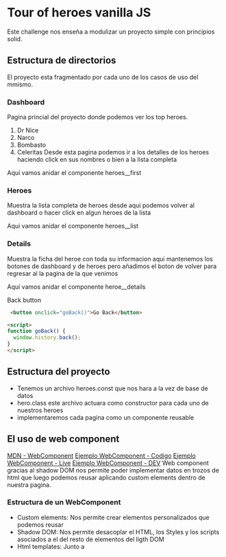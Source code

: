 # Tour of heroes vanilla JS
Este challenge nos enseña a modulizar un proyecto simple con principios solid.

## Estructura de directorios
El proyecto esta fragmentado por cada uno de los casos de uso del mmismo.

### Dashboard
Pagina princial del proyecto donde podemos ver los top heroes.
1. Dr Nice
2. Narco
3. Bombasto
4. Celeritas
Desde esta pagina podemos ir a los detalles de los heroes haciendo click en sus nombres o bien a la lista completa 

Aquí vamos anidar el componente heroes__first

### Heroes 
Muestra la lista completa de heroes desde aqui podemos volver al dashboard o hacer click en algun heroes de la lista

Aqui vamos anidar el componente heroes__list

### Details 
Muestra la ficha del heroe con toda su informacion
aqui mantenemos los botones de dashboard y de heroes
pero añadimos el boton de volver para regresar al la pagina de la que venimos

Aquí vamos anidar el componente heroe__details


Back button
~~~html
 <button onclick="goBack()">Go Back</button>

<script>
function goBack() {
  window.history.back();
}
</script> 
~~~

## Estructura del proyecto 

- Tenemos un archivo heroes.const que nos hara a la vez de base de datos
- hero.class este archivo actuara como constructor para cada uno de nuestros heroes
- implementaremos cada pagina como un componente reusable 


## El uso de web component
[MDN - WebComponent](https://developer.mozilla.org/es/docs/Web/Web_Components)
[Ejemplo WebComponent - Codigo](https://github.com/mdn/web-components-examples/blob/master/life-cycle-callbacks/main.js)
[Ejemplo WebComponent - Live](https://mdn.github.io/web-components-examples/life-cycle-callbacks/)
[Ejemplo WebComponent - DEV](https://github.com/Leeoc/WebComponentExamples/blob/master/components/tooltip.js)
Web component gracias al shadow DOM nos permite poder implementar datos en trozos de html que luego podemos reusar aplicando custom elements dentro de nuestra pagina.

### Estructura de un WebComponent
 - Custom elements: Nos permite crear elementos personalizados que podemos reusar
 - Shadow DOM: Nos permite desacoplar el HTML, los Styles y los scripts asociados a el del resto de elementos del ligth DOM 
 - Html templates: Junto a <template> y <slot> nos permite tener plantillas de html que no son desplegadas en el documento asta que lo indiquemos, puediendo así ser reusadas

### Resumen de la implementación de un WebComponent
1. Crear una clase o funcion donde anidar la logica del componente
2. Registrar el nuevo elemento con CustomElementRegistry.define()
3. Si es preciso, adjuntar un shadow DOM el elemento usando Element.attachShadow() para ello. Aquí debemos de anidar stylos, eventos y elementos hijos.
> el shadow DOM se llama al final de la clase constructora
4. Si es preciso, definiremos una plantilla html usando <template> o <slot>
5. Usar el WebComponent como si fuera un tag mas dentro de nuestro documento

### Configuracion basica
Para crear nuestro web component debemos de extender primero el HTMLElement
en un objeto constructor donde vamos a prototipar los datos.

En el siguiente ejemplo vamos a crear una clase Tooltip donde vamos a extender HTMLElement.

~~~javascript
class Tooltip extends HTMLElement {
  constructor() {
    super();
    this.attachShadow({ mode: "open" });
  }
}
~~~

Para poder usar los metodos de objeto padre usaremos las siguietes funciones
 - super(): Para tenerlos disponibles en el constructor del nuevo objeto.
 - attachShadow(): Al añadir nuestros componentes al shadow DOM nos permite tenerlos separados de nuestro HTML.


Ahora podemos añadir nuestro html con sus stylos dentro de nuestro componente
~~~javascript
this.shadowRoot.innerHTML = `
    <style>
        #tooltip-container {
            font-size: 24px;
        }

        .tooltip{
            padding: 1rem;
            border-radius: 10px;
            background-color: black;
            color: white;
        }
    </style>
    <slot></slot>
    <span id="tooltip-container">👉</span>
`;
~~~
 > Nota: el tag 'slot' nos permite traer elementos del DOM hacia el interior de nuestro componente.

Para acabar la configuracion de nuestro componente deberemos de definirlo dentro de customElements con la siguiente funcion.
~~~javascript
customElement.define('tooltip-tag', Tooltip);
~~~
Ahora nuestro componente esta disponible como una tag mas dentro de nuestro HTML

### Añadir funcionalidad al componente
Nuestros componentes de forma automatica generan unos callback durante los siguientes eventos:
 - connectedCallback(): Cuando el componente se agrega al ligth DOM
 - disconnectedCallback(): Cuando el componente se retira del ligth DOM
 - adoptedCallback(): Cuando el componente se mueve a un nuevo documento
 - attributeChangedCallback(): Cuando algun atributo del componente recibe un cambio

 > Se considera una buena practica limpiar los EventListeners del componente al retirarlo del DOM
~~~javascript
 disconnectedCallback() {
    this._tooltipContainer.removeEventListener("mouseover", this._showTooltip);
    this._tooltipContainer.removeEventListener("mouseleave", this._hideTooltip);
    console.log("All clean 😊");
  }
~~~

### Creando un componente desde otro
Cuando queremos crear una nueva intancia de nuestro compoenente debemos de extender el mismo en uno nuevo en vez de hacer una copia del mismo

Cuando extendemos tenemos tres eventos fisponibles

 - construtor() : cuando intanciamos una nueva clase de nuestro elemento

 - connectedCallback() : este evento se dispara al definir el componente con el metodo define de customElements 

 - disconnectedCallback() : cuando nuestro custom elemento se desconecta de la pagina

# notas:
## Generar un HTML template
Es mejor usar un template string y el metodo createElement()
estos ficheros se pueden denominar .mjs
## Consultas:
 - MVC repasar conecptos de los controladores.
## test:
En los test vamos a dividir el test en tres bloques
~~~javascript
test('Check key is exist', () => {
  // arrange - Los datos necesarios para el test
  let uriParams = '?id=01&heroName=Batman';
  // act - operamos los datos y almacenamos los resultados de las expresiones
  let params = new URLSearchParams(uriParams)
  // assert - evaluamos los datos con los test
  expect( params.has('id') ).toBe(true)
})
~~~
## funciones utiles
[URLSearchParams](https://developer.mozilla.org/en-US/docs/Web/API/URLSearchParams)
1. Parsear un parametro de la url 
En el navegador podemos localizar los parametros que hay en una URI en document.location.search.substring(1), Podemos crear un objeto con ello gracias a URLSearchParams() para mas tarde parsear el resultado
~~~javascript
let params = new URLSearchParams(document.location.search.substring(1))
~~~

2. Una vez creado el objeto URLSearchParam() podemos consultar los parametros con .get('PARAM_TO_FIND') esto nos retornara el valor del parametro que le indicamos
~~~javascript
// URI localhost/?id=01&name='pepe'
let idValue = params.get('id') // '01'
let nameValue = params.get('name') // 'pepe'
~~~
 - Funciones utiles de 'URLSearchParams'
   - forEach: se opera con un callback
  ~~~javascript
  params.forEach( (value, key ) => console.log( value, key ))
  ~~~
   - .entries: se opera con un array
  ~~~javascript
  for( let param of params.entries()){
    console.log( `Clave: ${param[0]} Valor: ${param[1]}` )
  }
  ~~~
  3. .has('KEY_TO_CHECK')
  ~~~javascript
  let result = params.has('id') // result: true || false
  ~~~
  4. .get() Devuelve el valor que apunta la key
  ~~~javascript
    let result = params.get('id') // result: '01'
  ~~~
  5. .getAll(KEY_TO_FIND) Devulve todo los valores asociados a la key
  ~~~javascript
  let result = params.getAll('id') // result: [ '01' ]
  ~~~ 

[metodo statico](https://developer.mozilla.org/es/docs/Web/JavaScript/Reference/Classes/static)
 - Cuando definimos una nueva clase podemos añadir metodos staticos que seran unicamente accesible en el momento que estamos generando una nueva instancia de la clase y luego quedaran inaccesibles
 - Nos debemos de asegurar de que el metodo statico no tiene dependencia de la clase

[Object.entries](https://developer.mozilla.org/es/docs/Web/JavaScript/Reference/Global_Objects/Object/entries)
 - Las entries son el conjunto de {Key: value} de un objeto tambien conocido como propiedad

[Nest style on component](https://developer.mozilla.org/en-US/docs/Web/Web_Components/Using_custom_elements#internal_vs._external_styles)
[Ejemplo:](https://mdn.github.io/web-components-examples/popup-info-box-external-stylesheet/?)

[API resource](https://akabab.github.io/superhero-api/api/)

### Jest manual mock for http request
Para crear un mock de forma manual creamos el directorio __mocks__ dentro de este directorio creamos el archivo de la funcion que queremos mockear.


### Ejemplo de la llamada cors asincrona
~~~javascript
// With XMLHttpRequest
/**
 * Funcion que crea una promesa con una Peticion XML contra la API que indiquemos en 'url'
 * @param {String} url Indicamos la direccion del recurso que queremos pedir a la API
 */
function newXHR(url){
    return new Promise(function(resolve, reject){
        let xhr=new XMLHttpRequest();
        xhr.open("GET", url, true);
        xhr.onloadend=function(){resolve(this.response)};
        xhr.onerror=function(){reject(console.error("La solicitud no a podido ser resuelta"))};
        xhr.send();
    });
}
// Use case
  Promise.all(newXHR(["URI"])).then(function(value){
   //Do stuff
  });
}
// with fetch API
/**
 * https://developer.mozilla.org/es/docs/Web/API/Fetch_API
 * https://akabab.github.io/superhero-api/
 * @param { Number || String } heroId Id number || 'all' => to obtain all heroes json
 * @param { String } heroInfo id, powerstat, apparence, biography, connections, work
 * @returns { Object } promise
 */
const callHeroe = async (heroId, heroInfo) => {
  const consult = heroId === 'all' ? `${heroId}.json` : `${heroInfo}/${heroId}.json`;
  const response = await fetch(`https://cdn.jsdelivr.net/gh/akabab/superhero-api@0.3.0/api/${consult}`);
  return response.json()
    .then((hero) => { response.json = hero; return response; })
    .catch((error) => new Error(error));
};

export default callHeroe;
/* use case
newCall = await callHeroe( id, 'info' )
*/
~~~

### call(), bind(), apply()
Sirven para cambiar el contexto de una funcion, por el contexto que se le pasa como argumento

### Llamar una funcion con destructuracion
~~~javascript
const Obj = { id: 12, name: 'qwerety'}
const destruc = ({id}) => id;
const result = destruc(Obj);
console.log(result); // 12
~~~

### closure 
una funcion que se declara dentro de otra ser llama closure, este closure mantiene el scope en el momento que es invocada
 > No confundir con una funcion de callback (una funcion que se pasa como un argumento a otra funcion)
 ~~~javascript
 const totalPrice = (unitPrice) => {
   const amount = 5;
   return resultPrice = () => unitPrice * amount;
 }
 const calc = totalPrice(10)
 console.log( calc ) // function resultPrice() with unitPrice = 10
 const result = calc(); // 50; Resolve calc scoope 
 ~~~

# Challenge 21/7
Poder filtrar heroes y despues hacer un CRUD
esto debe de implementarse en la pagina de heroes

# Challenge 22/7
Usar callbacks para recuperar datos con XMLHttpRequest
Dashboard 
 - Call heroes from XMLHttpRequest
 - Call heroes from fetch